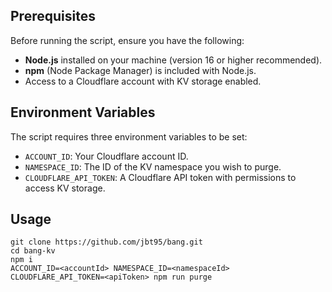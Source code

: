 ## Prerequisites

Before running the script, ensure you have the following:

- **Node.js** installed on your machine (version 16 or higher recommended).
- **npm** (Node Package Manager) is included with Node.js.
- Access to a Cloudflare account with KV storage enabled.

## Environment Variables

The script requires three environment variables to be set:

- `ACCOUNT_ID`: Your Cloudflare account ID.
- `NAMESPACE_ID`: The ID of the KV namespace you wish to purge.
- `CLOUDFLARE_API_TOKEN`: A Cloudflare API token with permissions to access KV storage.

## Usage

```
git clone https://github.com/jbt95/bang.git
cd bang-kv
npm i
ACCOUNT_ID=<accountId> NAMESPACE_ID=<namespaceId> CLOUDFLARE_API_TOKEN=<apiToken> npm run purge
```
